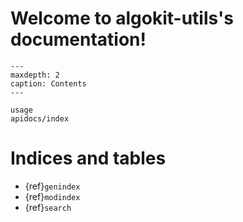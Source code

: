 # Welcome to algokit-utils's documentation!

```{toctree}
---
maxdepth: 2
caption: Contents
---

usage
apidocs/index
```

# Indices and tables

* {ref}`genindex`
* {ref}`modindex`
* {ref}`search`
